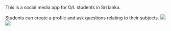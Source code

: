 This is a social media app for O/L students in Sri lanka.

Students can create a profile and ask questions relating to their subjects.
<img src="https://user-images.githubusercontent.com/76420546/158170395-68ad188e-ab53-4f6e-a9f9-33f9a796ffb7.png" >
<img src="https://user-images.githubusercontent.com/76420546/158170416-fc29bd08-ec9e-4df0-ae0d-20a9b83ee4ba.png" >
